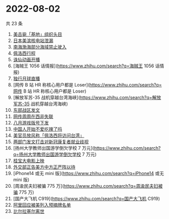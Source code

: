 # 2022-08-02

共 23 条

<!-- BEGIN -->
<!-- 最后更新时间 Tue Aug 02 2022 23:15:52 GMT+0800 (China Standard Time) -->

1. [美击毙「基地」组织头目](https://www.zhihu.com/search?q=美击毙「基地」组织头目)
1. [日本美滨核电站泄漏](https://www.zhihu.com/search?q=日本美滨核电站泄漏)
1. [南海渤海部分海域禁止驶入](https://www.zhihu.com/search?q=南海渤海部分海域禁止驶入)
1. [佩洛西行程](https://www.zhihu.com/search?q=佩洛西行程)
1. [诛仙动画开播](https://www.zhihu.com/search?q=诛仙动画开播)
1. [海贼王 1056 话情报](https://www.zhihu.com/search?q=海贼王 1056 话情报)
1. [独行月球直播](https://www.zhihu.com/search?q=独行月球直播)
1. [网传 B 站 HR 称核心用户都是 Loser](https://www.zhihu.com/search?q=网传 B 站
   HR 称核心用户都是 Loser)
1. [解放军苏-35 战机穿越台湾海峡](https://www.zhihu.com/search?q=解放军苏-35
   战机穿越台湾海峡)
1. [东部战区发文](https://www.zhihu.com/search?q=东部战区发文)
1. [网传周周在西非失联](https://www.zhihu.com/search?q=网传周周在西非失联)
1. [八月游戏版号下发](https://www.zhihu.com/search?q=八月游戏版号下发)
1. [中国人开始不爱吃辣了吗](https://www.zhihu.com/search?q=中国人开始不爱吃辣了吗)
1. [美官员放风称「佩洛西将访问台湾」](https://www.zhihu.com/search?q=美官员放风称「佩洛西将访问台湾」)
1. [两部门发文打击对新冠康复者就业歧视](https://www.zhihu.com/search?q=两部门发文打击对新冠康复者就业歧视)
1. [扬州大学教师出国游学倒欠学校 7
   万元](https://www.zhihu.com/search?q=扬州大学教师出国游学倒欠学校 7 万元)
1. [桂宝大电影上映](https://www.zhihu.com/search?q=桂宝大电影上映)
1. [外交部正告美方中方正严阵以待](https://www.zhihu.com/search?q=外交部正告美方中方正严阵以待)
1. [iPhone14 或无 mini 版](https://www.zhihu.com/search?q=iPhone14 或无 mini 版)
1. [周渝民夫妇被骗 775 万](https://www.zhihu.com/search?q=周渝民夫妇被骗 775 万)
1. [国产大飞机 C919](https://www.zhihu.com/search?q=国产大飞机 C919)
1. [阿里回应被美列入预摘牌名单](https://www.zhihu.com/search?q=阿里回应被美列入预摘牌名单)
1. [比尔拉塞尔离世](https://www.zhihu.com/search?q=比尔拉塞尔离世)

<!-- END -->
